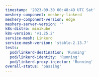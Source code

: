 ```yaml
---
timestamp: '2023-09-30 00:48:49 UTC Sat'
meshery-component: meshery-linkerd
meshery-component-version: edge
meshery-server-version: ''
k8s-distro: minikube
k8s-version: 'v1.25.2'
service-mesh: Linkerd
service-mesh-version: 'stable-2.13.7'
tests:
  pod/linkerd-destination: 'Running'
  pod/linkerd-identity: 'Running'
  pod/linkerd-proxy-injector: 'Running'
overall-status: 'passing'
---
```

